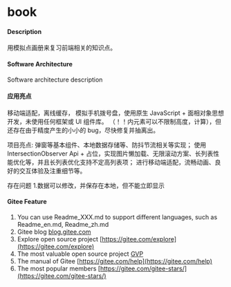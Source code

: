 # book

#### Description
用模拟点画册来复习前端相关的知识点。

#### Software Architecture
Software architecture description
 

#### 应用亮点
 
移动端适配，离线缓存，
模拟手机拨号盘，使用原生 JavaScript + 面相对象思想开发，未使用任何框架或 UI 组件库。
（！！内元素可以不限制高度，计算），但还存在由于精度产生的小小的 bug，尽快修复并抽离出。

项目亮点: 
弹窗等基本组件、本地数据存储等、防抖节流相关等实现；
使用 IntersectionObserver Api + 占位，实现图片懒加载、无限滚动方案、长列表性能优化等，并且长列表优化支持不定高列表项；
进行移动端适配，流畅动画、良好的交互体验及注重细节等。


存在问题
1.数据可以修改，并保存在本地，但不能立即显示 

#### 

#### Gitee Feature

1.  You can use Readme\_XXX.md to support different languages, such as Readme\_en.md, Readme\_zh.md
2.  Gitee blog [blog.gitee.com](https://blog.gitee.com)
3.  Explore open source project [https://gitee.com/explore](https://gitee.com/explore)
4.  The most valuable open source project [GVP](https://gitee.com/gvp)
5.  The manual of Gitee [https://gitee.com/help](https://gitee.com/help)
6.  The most popular members  [https://gitee.com/gitee-stars/](https://gitee.com/gitee-stars/)
